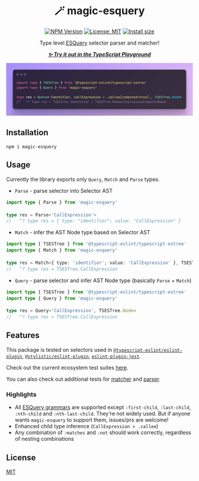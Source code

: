<h1 align="center">🪄 magic-esquery</h1>

<p align="center">
<a target="_blank" href="https://npmjs.com/package/magic-esquery"><img alt="NPM Version" src="https://badgen.net/npm/v/magic-esquery"></a>
<a target="_blank" href="https://img.shields.io/github/license/auvred/magic-esquery"><img alt="License: MIT" src="https://img.shields.io/github/license/auvred/magic-esquery"></a>
<a target="_blank" href="https://packagephobia.com/result?p=magic-esquery"><img alt="Install size" src="https://packagephobia.now.sh/badge?p=magic-esquery"></a>
</p>

<p align="center">Type level <a target="_blank" href="https://github.com/estools/esquery">ESQuery</a> selector parser and matcher!</p>

<p align="center"><i><b><a target="_blank" href="https://www.typescriptlang.org/play?target=99&moduleResolution=99&module=199&jsx=0&inlineSourceMap=true#code/JYWwDg9gTgLgBDAnmApnA3nAigVxVROAXzgDMoIQ4ByEAQwHNgBjAWhQGcBHPA6gKFCRYCZGkwAVAMoBRKRKgo0JcpRoABJKg7MowMDHYcANsAB2MAPRbOu-Yc4xFKanH78bcRRwCMcALzYvIgAPNQAsiggAEb4MgAeYN4cwBBm1AA0cNJyCkoAdAByEAAmKAB8-JaWcLUAegD87p7eAEwBQfihEVGxUAlJnClpANrMlGA4MCgl-k54ALqZ2bLyzkWlFVU19U0eYl6cAMwduF1hAFz0MMwAFpwAFJExcYnJqWYXZhAwD2MTUxmcygiwAlFkAMJ0YzGAbvNJwcpwfLMaHGJQjMx0EAoBag5Y5NYFYplSrVWpwRpAA">✨ Try it out in the TypeScript Playground</a></i></b></p>

<img src="https://raw.githubusercontent.com/auvred/magic-esquery/main/docs/magic-esquery.png" alt="magic-esquery">

## Installation

```
npm i magic-esquery
```

## Usage

Currently the library exports only `Query`, `Match` and `Parse` types.

- `Parse` - parse selector into Selector AST

```ts
import type { Parse } from 'magic-esquery'

type res = Parse<'CallExpression'>
//   ^? type res = { type: "identifier"; value: "CallExpression" }
```

- `Match` - infer the AST Node type based on Selector AST

```ts
import type { TSESTree } from '@typescript-eslint/typescript-estree'
import type { Match } from 'magic-esquery'

type res = Match<{ type: 'identifier'; value: 'CallExpression' }, TSESTree.Node>
//   ^? type res = TSESTree.CallExpression
```

- `Query` - parse selector and infer AST Node type (basically `Parse` + `Match`)

```ts
import type { TSESTree } from '@typescript-eslint/typescript-estree'
import type { Query } from 'magic-esquery'

type res = Query<'CallExpression', TSESTree.Node>
//   ^? type res = TSESTree.CallExpression
```

## Features

This package is tested on selectors used in [`@typescript-eslint/eslint-plugin`](https://typescript-eslint.io/), [`@stylistic/eslint-plugin`](https://eslint.style/), [`eslint-plugin-jest`](https://github.com/jest-community/eslint-plugin-jest).

Check out the current ecosystem test suites [here](./tests/ecosystem/tests).

You can also check out additional tests for [matcher](./tests/types/match.test.ts) and [parser](./tests/types/parse.generated-test.ts).

### Highlights

- All [ESQuery grammars](https://github.com/estools/esquery/blob/909bea6745d33d33870b5d2c3382b4561d00d923/grammar.pegjs) are supported except `:first-child`, `:last-child`, `:nth-child` and `:nth-last-child`. They're not widely used. But if anyone wants `magic-esquery` to support them, issues/prs are welcome!
- Enhanced child type inference (`CallExpression > .callee`)
- Any combination of `:matches` and `:not` should work correctly, regardless of nesting combinations

## License

[MIT](./LICENSE)
